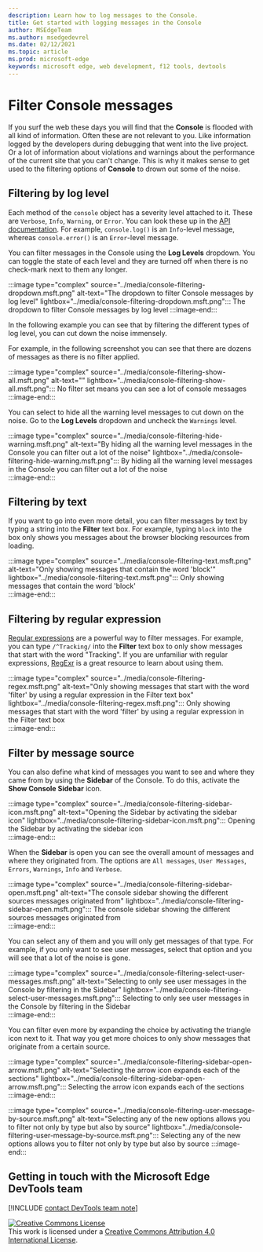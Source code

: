 ```yaml
---
description: Learn how to log messages to the Console.
title: Get started with logging messages in the Console
author: MSEdgeTeam
ms.author: msedgedevrel
ms.date: 02/12/2021 
ms.topic: article
ms.prod: microsoft-edge
keywords: microsoft edge, web development, f12 tools, devtools
---
```

    
# Filter Console messages 

If you surf the web these days you will find that the **Console** is flooded with all kind of information. Often these are not relevant to you. Like information logged by the developers during debugging that went into the live project. Or a lot of information about violations and warnings about the performance of the current site that you can't change. This is why it makes sense to get used to the filtering options of **Console** to drown out some of the noise.

## Filtering by log level  

Each method of the `console` object has a severity level attached to it. These are `Verbose`, `Info`, `Warning`, or `Error`. You can look these up in the [API documentation][DevtoolsConsoleAPI]. For example, `console.log()` is an `Info`-level message, whereas `console.error()` is an `Error`-level message.  

You can filter messages in the Console using the **Log Levels** dropdown. You can toggle the state of each level and they are turned off when there is no check-mark next to them any longer.

:::image type="complex" source="../media/console-filtering-dropdown.msft.png" alt-text="The dropdown to filter Console messages by log level" lightbox="../media/console-filtering-dropdown.msft.png":::
    The dropdown to filter Console messages by log level
:::image-end:::  


[DevtoolsConsoleAPI]: ./api.md

In the following example you can see that by filtering the different types of log level, you can cut down the noise immensely.

For example, in the following screenshot you can see that there are dozens of messages as there is no filter applied.

:::image type="complex" source="../media/console-filtering-show-all.msft.png" alt-text="" lightbox="../media/console-filtering-show-all.msft.png":::
    No filter set means you can see a lot of console messages     
:::image-end:::  

You can select to hide all the warning level messages to cut down on the noise. Go to the **Log Levels** dropdown and uncheck the `Warnings` level.

:::image type="complex" source="../media/console-filtering-hide-warning.msft.png" alt-text="By hiding all the warning level messages in the Console you can filter out a lot of the noise" lightbox="../media/console-filtering-hide-warning.msft.png":::
    By hiding all the warning level messages in the Console you can filter out a lot of the noise     
:::image-end:::  

## Filtering by text  

If you want to go into even more detail, you can filter messages by text by typing a string into the **Filter** text box. For example, typing `block` into the box only shows you messages about the browser blocking resources from loading.

:::image type="complex" source="../media/console-filtering-text.msft.png" alt-text="Only showing messages that contain the word 'block'" lightbox="../media/console-filtering-text.msft.png":::
    Only showing messages that contain the word 'block'     
:::image-end:::  

## Filtering by regular expression

[Regular expressions][MDNRegularExpressions] are a powerful way to filter messages. For example, you can type `/^Tracking/` into the **Filter** text box to only show messages that start with the word "Tracking". If you are unfamiliar with regular expressions, [RegExr][RegExrMain] is a great resource to learn about using them.

:::image type="complex" source="../media/console-filtering-regex.msft.png" alt-text="Only showing messages that start with the word 'filter' by using a regular expression in the Filter text box" lightbox="../media/console-filtering-regex.msft.png":::
    Only showing messages that start with the word 'filter' by using a regular expression in the Filter text box     
:::image-end:::  


## Filter by message source  

You can also define what kind of messages you want to see and where they came from by using the **Sidebar** of the Console. To do this, activate the **Show Console Sidebar** icon. 

:::image type="complex" source="../media/console-filtering-sidebar-icon.msft.png" alt-text="Opening the Sidebar by activating the sidebar icon" lightbox="../media/console-filtering-sidebar-icon.msft.png":::
    Opening the Sidebar by activating the sidebar icon     
:::image-end:::  

When the **Sidebar** is open you can see the overall amount of messages and where they originated from. The options are `All messages`, `User Messages`, `Errors`, `Warnings`, `Info` and `Verbose`. 

:::image type="complex" source="../media/console-filtering-sidebar-open.msft.png" alt-text="The console sidebar showing the different sources messages originated from" lightbox="../media/console-filtering-sidebar-open.msft.png":::
    The console sidebar showing the different sources messages originated from     
:::image-end:::  

You can select any of them and you will only get messages of that type. For example, if you only want to see user messages, select that option and you will see that a lot of the noise is gone.

:::image type="complex" source="../media/console-filtering-select-user-messages.msft.png" alt-text="Selecting to only see user messages in the Console by filtering in the Sidebar" lightbox="../media/console-filtering-select-user-messages.msft.png":::
    Selecting to only see user messages in the Console by filtering in the Sidebar     
:::image-end:::  

You can filter even more by expanding the choice by activating the triangle icon next to it. That way you get more choices to only show messages that originate from a certain source. 

:::image type="complex" source="../media/console-filtering-sidebar-open-arrow.msft.png" alt-text="Selecting the arrow icon expands each of the sections" lightbox="../media/console-filtering-sidebar-open-arrow.msft.png":::
    Selecting the arrow icon expands each of the sections 
:::image-end:::  

:::image type="complex" source="../media/console-filtering-user-message-by-source.msft.png" alt-text="Selecting any of the new options allows you to filter not only by type but also by source" lightbox="../media/console-filtering-user-message-by-source.msft.png":::
    Selecting any of the new options allows you to filter not only by type but also by source 
:::image-end:::  
     
## Getting in touch with the Microsoft Edge DevTools team  

[!INCLUDE [contact DevTools team note](../includes/contact-devtools-team-note.md)]  

<!-- image links -->  

[ImageExpandIcon]: ../media/expand-icon.msft.png  
[ImageShowConsoleSidebarIcon]: ../media/show-console-sidebar-icon.msft.png  

<!-- links -->  

[MDNRegularExpressions]: https://developer.mozilla.org/docs/Web/JavaScript/Guide/Regular_Expressions "Regular Expressions | MDN"  

[RegExrMain]: https://regexr.com "RegExr"  


[![Creative Commons License][CCby4Image]][CCA4IL]  
This work is licensed under a [Creative Commons Attribution 4.0 International License][CCA4IL].  

[CCA4IL]: https://creativecommons.org/licenses/by/4.0  
[CCby4Image]: https://i.creativecommons.org/l/by/4.0/88x31.png  